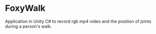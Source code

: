 # FoxyWalk
Application in Unity C# to record rgb mp4 video and the position of joints during a person's walk.
